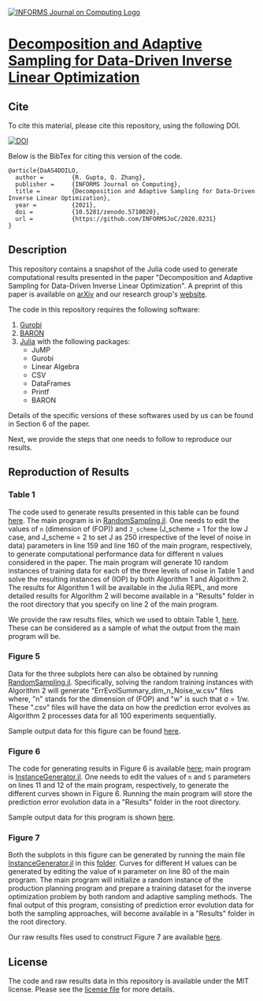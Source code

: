 [![INFORMS Journal on Computing Logo](https://INFORMSJoC.github.io/logos/INFORMS_Journal_on_Computing_Header.jpg)](https://pubsonline.informs.org/journal/ijoc)

# [Decomposition and Adaptive Sampling for Data-Driven Inverse Linear Optimization](https://pubsonline.informs.org/doi/10.1287/ijoc.2022.1162)

## Cite

To cite this material, please cite this repository, using the following DOI.

[![DOI](https://zenodo.org/badge/424228792.svg)](https://zenodo.org/badge/latestdoi/424228792)

Below is the BibTex for citing this version of the code.

```
@article{DaAS4DDILO,
  author =        {R. Gupta, Q. Zhang},
  publisher =     {INFORMS Journal on Computing},
  title =         {Decomposition and Adaptive Sampling for Data-Driven Inverse Linear Optimization},
  year =          {2021},
  doi =           {10.5281/zenodo.5710020},
  url =           {https://github.com/INFORMSJoC/2020.0231}
}  
```

## Description

This repository contains a snapshot of the Julia code used to generate computational results presented in the paper "Decomposition and Adaptive Sampling for Data-Driven Inverse Linear Optimization". A preprint of this paper is available on [arXiv](https://arxiv.org/abs/2009.07961) and our research group's [website](https://qizh.cems.umn.edu/publications/journal-articles).

The code in this repository requires the following software:
1. [Gurobi](https://www.gurobi.com/)
2. [BARON](https://minlp.com/baron-solver)
3. [Julia](https://julialang.org/) with the following packages:
    - JuMP
    - Gurobi
    - Linear Algebra
    - CSV
    - DataFrames
    - Printf
    - BARON

Details of the specific versions of these softwares used by us can be found in Section 6 of the paper.

Next, we provide the steps that one needs to follow to reproduce our results.

## Reproduction of Results

### Table 1
The code used to generate results presented in this table can be found [here](https://github.com/INFORMSJoC/2020.0231/tree/master/scripts/CaseStudy1_Customer_Preference_Learning/RandomSampling). The main program is in [RandomSampling.jl](https://github.com/INFORMSJoC/2020.0231/blob/master/scripts/CaseStudy1_Customer_Preference_Learning/RandomSampling/RandomSampling.jl). One needs to edit the values of ``n`` (dimension of (FOP)) and ``J_scheme`` (J_scheme = 1 for the low J case, and J_scheme = 2 to set J as 250 irrespective of the level of noise in data) parameters in line 159 and line 160 of the main program, respectively, to generate computational performance data for different n values considered in the paper. The main program will generate 10 random instances of training data for each of the three levels of noise in Table 1 and solve the resulting instances of (IOP) by both Algorithm 1 and Algorithm 2. The results for Algorithm 1 will be available in the Julia REPL, and more detailed results for Algorithm 2 will become available in a "Results" folder in the root directory that you specify on line 2 of the main program.

We provide the raw results files, which we used to obtain Table 1, [here](https://github.com/INFORMSJoC/2020.0231/tree/master/results/CaseStudy1_Customer_Preference_Learning/RandomSampling). These can be considered as a sample of what the output from the main program will be.

### Figure 5
Data for the three subplots here can also be obtained by running [RandomSampling.jl](https://github.com/INFORMSJoC/2020.0231/blob/master/scripts/CaseStudy1_Customer_Preference_Learning/RandomSampling/RandomSampling.jl). Specifically, solving the random training instances with Algorithm 2 will generate "ErrEvolSummary_dim_n_Noise_w.csv" files where, "n" stands for the dimension of (FOP) and "w" is such that &sigma; = 1/w. These ".csv" files will have the data on how the prediction error evolves as Algorithm 2 processes data for all 100 experiments sequentially. 

Sample output data for this figure can be found [here](https://github.com/INFORMSJoC/2020.0231/tree/master/results/CaseStudy1_Customer_Preference_Learning/RandomSampling/Decomposition).

### Figure 6
The code for generating results in Figure 6 is available [here](https://github.com/INFORMSJoC/2020.0231/tree/master/scripts/CaseStudy1_Customer_Preference_Learning/AdaptiveSampling); main program is [InstanceGenerator.jl](https://github.com/INFORMSJoC/2020.0231/blob/master/scripts/CaseStudy1_Customer_Preference_Learning/AdaptiveSampling/InstanceGenerator.jl). One needs to edit the values of ``n`` and ``S`` parameters on lines 11 and 12 of the main program, respectively, to generate the different curves shown in Figure 6. Running the main program will store the prediction error evolution data in a "Results" folder in the root directory. 

Sample output data for this program is shown [here](https://github.com/INFORMSJoC/2020.0231/tree/master/results/CaseStudy1_Customer_Preference_Learning/AdaptiveSampling). 

### Figure 7
Both the subplots in this figure can be generated by running the main file [InstanceGenerator.jl](https://github.com/INFORMSJoC/2020.0231/blob/master/scripts/CaseStudy2_Production_Planning/InstanceGenerator.jl) in this [folder](https://github.com/INFORMSJoC/2020.0231/tree/master/scripts/CaseStudy2_Production_Planning). Curves for different H values can be generated by editing the value of ``H`` parameter on line 80 of the main program. The main program will initialize a random instance of the production planning program and prepare a training dataset for the inverse optimization problem by both random and adaptive sampling methods. The final output of this program, consisting of prediction error evolution data for both the sampling approaches, will become available in a "Results" folder in the root directory. 

Our raw results files used to construct Figure 7 are available [here](https://github.com/INFORMSJoC/2020.0231/tree/master/results/CaseStudy2_Production_Planning).

## License
The code and raw results data in this repository is available under the MIT license. Please see the [license file](https://github.com/INFORMSJoC/2020.0231/blob/master/LICENSE) for more details.
